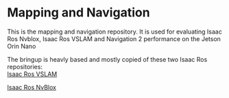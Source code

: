 # Mapping and Navigation
This is the mapping and navigation repository. It is used for evaluating Isaac Ros Nvblox, Isaac Ros VSLAM and Navigation 2 performance on the Jetson Orin Nano 

The bringup is heavly based and mostly copied of these two Isaac Ros repositories:  
[Isaac Ros VSLAM](https://github.com/NVIDIA-ISAAC-ROS/isaac_ros_visual_slam)

[Isaac Ros NvBlox](https://github.com/NVIDIA-ISAAC-ROS/isaac_ros_nvblox)


